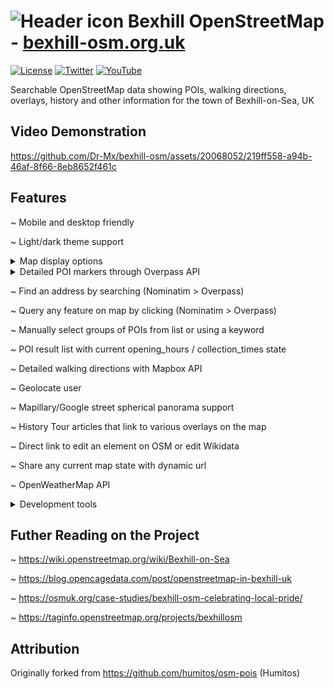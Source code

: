 # ![Header icon](https://bexhill-osm.org.uk/favicon-32x32.png) Bexhill OpenStreetMap - [bexhill-osm.org.uk](https://bexhill-osm.org.uk)

[![License](https://bexhill-osm.org.uk/assets/img/info-github.svg)](https://github.com/Dr-Mx/bexhill-osm/blob/master/LICENSE)
[![Twitter](https://bexhill-osm.org.uk/assets/img/info-twitter.svg)](https://twitter.com/BexhillOSM)
[![YouTube](https://bexhill-osm.org.uk/assets/img/info-youtube.svg)](https://www.youtube.com/@bexhillosm)

Searchable OpenStreetMap data showing POIs, walking directions, overlays, history and other information for the town of Bexhill-on-Sea, UK

## Video Demonstration

https://github.com/Dr-Mx/bexhill-osm/assets/20068052/219ff558-a94b-46af-8f66-8eb8652f461c

## Features

~ Mobile and desktop friendly

~ Light/dark theme support
<details><summary>Map display options</summary>
  
- Switch between metric and imperial
- Adjust overlay opacity
- Set map layer offset
</details>

<details><summary>Detailed POI markers through Overpass API</summary>

- Bookmark favourite POIs
- Facility icons
  - Wheelchair (key:wheelchair)
  - Elevator (key:elevator)
  - Hearing induction loop (key:hearing_impaired:induction_loop)
  - Braille (key:tactile_writing:braille)
  - Internet (key:internet_access)
  - Dog friendly (key:dog)
  - Toilets (key:male, key:female, key:unisex, key:changing_table)
  - Drinking water refills (key:drinking_water:refill)
  - Recycling types (key:recycling:\*)
  - Telephone (key:sms)
  - Bus-stop (key:bin, key:bench)
  - Covered (key:covered, key:shelter)
  - Live music (key:live_music)
  - Membership (key:membership)
  - Lockable (key:lockable)
  - Lit (key:lit)
  - Bench (key:bench, key:seats)
- Payment parser (key:payment:\*)
- Diet parser (key:diet:\*)
- Cuisine parser (key:cuisine, key:breakfast, key:lunch)
- Ordering parser (key:takeaway, key:delivery, key:outdoor_seating, key:beer_garden, key:reservation)
- Building details (key:architect, key:building:architecture, key:start_date, key:HE_ref, key:listed_status)
- Current open state with 7 day opening hours table (key:opening_hours)
- Last postbox collection time state (key:collection_times)
- UK Food Hygiene Rating System API (key:fhrs:id)
- Real-time Traveline API information on bus-stops (key:naptan:AtcoCode)
- Multiple image support including Wikimedia Commons API (key:wikimedia_commons, key:image)
- Multiple video support using Wikimedia Commons (key:wikimedia_commons:video)
- Multiple spherical panorama support using Wikimedia Commons (key:wikimedia_commons:pano)
- Fallback to main Overpass server on failure
- Area outlines
</details>
  
~ Find an address by searching (Nominatim > Overpass)

~ Query any feature on map by clicking (Nominatim > Overpass)

~ Manually select groups of POIs from list or using a keyword

~ POI result list with current opening_hours / collection_times state

~ Detailed walking directions with Mapbox API

~ Geolocate user

~ Mapillary/Google street spherical panorama support

~ History Tour articles that link to various overlays on the map

~ Direct link to edit an element on OSM or edit Wikidata

~ Share any current map state with dynamic url

~ OpenWeatherMap API

<details><summary>Development tools</summary>

- Display OSM notes
- Export current query to Overpass Turbo
- Download all data within map bounds
- Custom OverpassAPI queries
- Query OSM attic data from a certain date
- Output debug info to console
</details>

## Futher Reading on the Project

~ https://wiki.openstreetmap.org/wiki/Bexhill-on-Sea

~ https://blog.opencagedata.com/post/openstreetmap-in-bexhill-uk

~ https://osmuk.org/case-studies/bexhill-osm-celebrating-local-pride/

~ https://taginfo.openstreetmap.org/projects/bexhillosm

## Attribution

Originally forked from https://github.com/humitos/osm-pois (Humitos)
